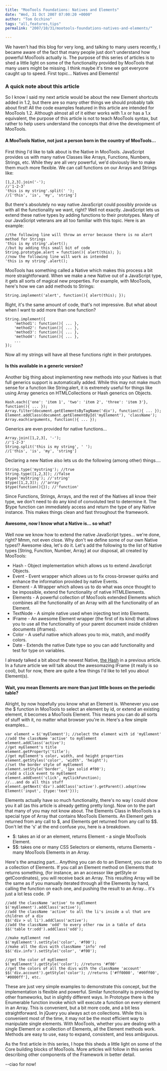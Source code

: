 ```yaml
---
title: "MooTools Foundations: Natives and Elements"
date: "Wed, 31 Oct 2007 07:00:20 +0000"
author: "Tom Occhino"
tags: "all,features,tips"
permalink: "2007/10/31/mootools-foundations-natives-and-elements/"

---
```

We haven't had this blog for very long, and talking to many users recently, I became aware of the fact that many people just don't understand how powerful MooTools actually is.  The purpose of this series of articles is to shed a little light on some of the functionality provided by MooTools that many users might be missing.  I think maybe it's time we got everyone caught up to speed.  First topic... Natives and Elements!

<!--more-->

### A quick note about this article

So I know I said my next article would be about the new Element shortcuts added in 1.2, but there are so many other things we should probably talk about first!  All the code examples featured in this article are intended for MooTools 1.2.  Although almost all of it either works with 1.x or has a 1.x equivalent, the purpose of this article is not to teach MooTools syntax, but rather to help users understand the concepts that drive the development of MooTools.

#### A MooTools Native, not just a person born in the country of MooTools...

First thing I'd like to talk about is the Native in MooTools.  JavaScript provides us with many native Classes like Arrays, Functions, Numbers, Strings, etc.  While they are all very powerful, we'd obviously like to make them much more flexible.  We can call functions on our Arrays and Strings like:

    [1,2,3].join('-');
    //'1-2-3'
    'this is my string'.split(' ');
    //['this', 'is', 'my', 'string']

But there's absolutely no way native JavaScript could possibly provide us with all the functionality we want, right?  Well not exactly.  JavaScript lets us extend these native types by adding functions to their prototypes.  Many of our JavaScript veterans are all too familiar with this topic.  Here is an example:

    //the following line will throw an error because there is no alert method for Strings
    'this is my string'.alert();
    //but by adding this small bit of code
    String.prototype.alert = function(){ alert(this); };
    //now the following line will work as intended
    'this is my string'.alert();

MooTools has something called a Native which makes this process a bit more straightforward.  When we make a new Native out of a JavaScript type, it gets all sorts of magical new properties.  For example, with MooTools, here's how we can add methods to Strings:

    String.implement('alert', function(){ alert(this); });
 
Right, it's the same amount of code, that's not impressive.  But what about when I want to add more than one function?

    String.implement({
        'method1': function(){ ... },
        'method2': function(){ ... },
        'method3': function(){ ... },
        'method4': function(){ ... },
        ...
    });

Now all my strings will have all these functions right in their prototypes.

#### Is this available in a generic version?

Another big thing about implementing new methods into your Natives is that full generics support is automatically added.  While this may not make much sense for a function like String:alert, it is extremely useful for things like using Array generics on HTMLCollections or Hash generics on Objects.

    Hash.each({'one': 'item 1', 'two': 'item 2', 'three': 'item 3'}, function(){ ... });
    Array.filter(document.getElementsByTagName('div'), function(){ ... });
    Element.addClass(document.getElementById('myElement'), 'className');
    Array.each(arguments, function(){ ... });

Generics are even provided for native functions...

    Array.join([1,2,3], '-');
    //'1-2-3'
    String.split('this is my string', ' ');
    //['this', 'is', 'my', 'string']

Declaring a new Native also lets us do the following (among other) things....

    String.type('mystring'); //true
    String.type([1,2,3]); //false
    $type('myString'); //'string'
    $type([1,2,3]); //'array'
    $type(function(){}); //'function'

Since Functions, Strings, Arrays, and the rest of the Natives all know their type, we don't need to do any kind of convoluted test to determine it.  The $type function can immediately access and return the type of any Native instance.  This makes things clean and fast throughout the framework.

#### Awesome, now I know what a Native is... so what?

Well now we know how to extend the native JavaScript types... we're done, right?  Mmm, not even close.  Why don't we define some of our own Native types!?  Awesome idea, let's do it.  Let's add the following to the list of Native types [String, Function, Number, Array] at our disposal, all created by MooTools:

* Hash - Object implementation which allows us to extend JavaScript Objects.
* Event - Event wrapper which allows us to fix cross-browser quirks and enhance the information provided by native Events.
* Element - A Wrapper which allows us to do what was once thought to be impossible, extend the functionality of native HTMLElements.
* Elements - A powerful collection of MooTools extended Elements which combines all the functionality of an Array with all the functionality of an Element.
* TextNode - A simple native used when injecting text into Elements.
* IFrame - An awesome Element wrapper (the first of its kind) that allows you to use all the functionality of your parent document inside children documents (iframes).
* Color - A useful native which allows you to mix, match, and modify colors.
* Date - Extends the native Date type so you can add functionality and test for type on variables.

I already talked a bit about the newest Native, [the Hash](http://blog.mootools.net/2007/10/8/what-s-new-in-1-2-the-hash) in a previous article.  In a future article we will talk about the awesomazing IFrame (it really is so cool), but for now, there are quite a few things I'd like to tell you about Element(s).

#### Wait, you mean Elements are more than just little boxes on the periodic table?

Alright, by now hopefully you know what an Element is.  Whenever you use the $ function in MooTools to select an element by id, or extend an existing element, it becomes a MooTools Element.  This means you can do all sorts of stuff with it, no matter what browser you're in.  Here's a few simple examples...

    var element = $('myElement'); //select the element with id 'myElement'
    //add the className 'active' to myElement
    element.addClass('active');
    //get myElement's title
    element.getProperty('title');
    //get myElement's color, width, and height properties
    element.getStyles('color', 'width', 'height');
    //set the border style of myElement
    element.setStyle('border', '1px solid #f00');
    //add a click event to myElement
    element.addEvent('click', myClickFunction);
    //...and do all this stuff
    element.getNext('div').addClass('active').getParent().adopt(new Element('input', {type:'text'}));

Elements actually have so much functionality, there's no way I could show you it all (as this article is already getting pretty long).  Now on to the part that many of you may not know about.  The Elements Class in MooTools is a special type of Array that contains MooTools Elements.  An Element gets returned from any call to $, and Elements get returned from any call to $$.  Don't let the 's' at the end confuse you, here is a breakdown.

* $: takes an id or an element, returns Element - a single MooTools Element.
* $$: takes one or many CSS Selectors or elements, returns Elements - many MooTools Elements in an Array.

Here's the amazing part... Anything you can do to an Element, you can do to a collection of Elements.  If you call an Element method on Elements that returns something, (for instance, an an accessor like getStyle or getCoordinates), you will receive back an Array.  This resulting Array will be the same as if you manually iterated through all the Elements by hand, calling the function on each one, and pushing the result to an Array... it's just a lot less code. :P

    //add the className 'active' to myElement
    $('myElement').addClass('active');
    //add the className 'active' to all the li's inside a ul that are children of a div
    $$('div > ul li').addClass('active');
    //add the className 'odd' to every other row in a table of data
    $$('table tr:odd').addClass('odd');

    //make myElement red
    $('myElement').setStyle('color', '#f00');
    //make all the divs with className 'info' red
    $$('div.info').setStyle('color', '#f00');

    //get the color of myElement
    $('myElement').getStyle('color'); //returns '#f00'
    //get the colors of all the divs with the className 'account'
    $$('div.account').getStyle('color'); //returns ['#ff0000', '#00ff00', '#0000ff'], etc.

These are just very simple examples to demonstrate this concept, but the implementation is flexible and powerful.  Similar functionality is provided by other frameworks, but in slightly different ways.  In Prototype there is the Enumerable function invoke which will execute a function on every element in an Array.  This is convenient, but a bit more code, and a bit less straightforward.  In jQuery you always act on collections.  While this is convenient most of the time, it may not be the most efficient way to manipulate single elements.  With MooTools, whether you are dealing with a single Element or a collection of Elements, all the Element methods work.  Methods are easy to use, easy to expand, consistent, and less ambiguous.

As the first article in this series, I hope this sheds a little light on some of the Core building blocks of MooTools.  More articles will follow in this series describing other components of the Framework in better detail.

--ciao for now!